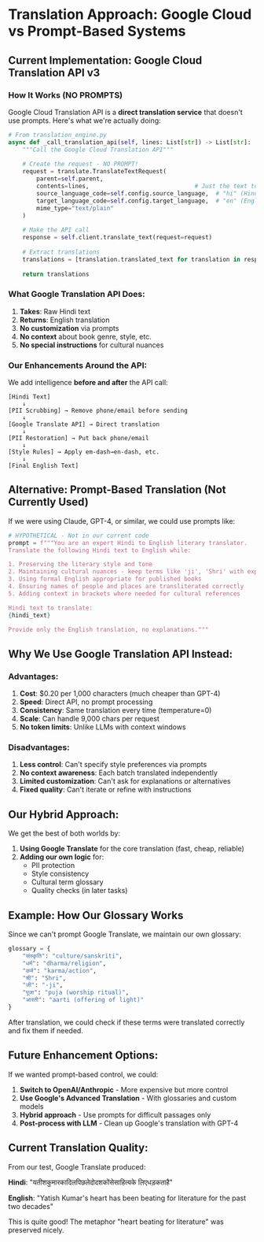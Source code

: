 # Translation Approach: Google Cloud vs Prompt-Based Systems

## Current Implementation: Google Cloud Translation API v3

### How It Works (NO PROMPTS)

Google Cloud Translation API is a **direct translation service** that doesn't use prompts. Here's what we're actually doing:

```python
# From translation_engine.py
async def _call_translation_api(self, lines: List[str]) -> List[str]:
    """Call the Google Cloud Translation API"""
    
    # Create the request - NO PROMPT!
    request = translate.TranslateTextRequest(
        parent=self.parent,
        contents=lines,                              # Just the text to translate
        source_language_code=self.config.source_language,  # "hi" (Hindi)
        target_language_code=self.config.target_language,  # "en" (English)
        mime_type="text/plain"
    )
    
    # Make the API call
    response = self.client.translate_text(request=request)
    
    # Extract translations
    translations = [translation.translated_text for translation in response.translations]
    
    return translations
```

### What Google Translation API Does:
1. **Takes**: Raw Hindi text
2. **Returns**: English translation
3. **No customization** via prompts
4. **No context** about book genre, style, etc.
5. **No special instructions** for cultural nuances

### Our Enhancements Around the API:

We add intelligence **before and after** the API call:

```
[Hindi Text] 
    ↓
[PII Scrubbing] → Remove phone/email before sending
    ↓
[Google Translate API] → Direct translation
    ↓
[PII Restoration] → Put back phone/email
    ↓
[Style Rules] → Apply em-dash→en-dash, etc.
    ↓
[Final English Text]
```

## Alternative: Prompt-Based Translation (Not Currently Used)

If we were using Claude, GPT-4, or similar, we could use prompts like:

```python
# HYPOTHETICAL - Not in our current code
prompt = f"""You are an expert Hindi to English literary translator. 
Translate the following Hindi text to English while:

1. Preserving the literary style and tone
2. Maintaining cultural nuances - keep terms like 'ji', 'Shri' with explanations
3. Using formal English appropriate for published books
4. Ensuring names of people and places are transliterated correctly
5. Adding context in brackets where needed for cultural references

Hindi text to translate:
{hindi_text}

Provide only the English translation, no explanations."""
```

## Why We Use Google Translation API Instead:

### Advantages:
1. **Cost**: $0.20 per 1,000 characters (much cheaper than GPT-4)
2. **Speed**: Direct API, no prompt processing
3. **Consistency**: Same translation every time (temperature=0)
4. **Scale**: Can handle 9,000 chars per request
5. **No token limits**: Unlike LLMs with context windows

### Disadvantages:
1. **Less control**: Can't specify style preferences via prompts
2. **No context awareness**: Each batch translated independently
3. **Limited customization**: Can't ask for explanations or alternatives
4. **Fixed quality**: Can't iterate or refine with instructions

## Our Hybrid Approach:

We get the best of both worlds by:

1. **Using Google Translate** for the core translation (fast, cheap, reliable)
2. **Adding our own logic** for:
   - PII protection
   - Style consistency
   - Cultural term glossary
   - Quality checks (in later tasks)

## Example: How Our Glossary Works

Since we can't prompt Google Translate, we maintain our own glossary:

```python
glossary = {
    "संस्कृति": "culture/sanskriti",
    "धर्म": "dharma/religion",
    "कर्म": "karma/action",
    "श्री": "Shri",
    "जी": "-ji",
    "पूजा": "puja (worship ritual)",
    "आरती": "aarti (offering of light)"
}
```

After translation, we could check if these terms were translated correctly and fix them if needed.

## Future Enhancement Options:

If we wanted prompt-based control, we could:

1. **Switch to OpenAI/Anthropic** - More expensive but more control
2. **Use Google's Advanced Translation** - With glossaries and custom models
3. **Hybrid approach** - Use prompts for difficult passages only
4. **Post-process with LLM** - Clean up Google's translation with GPT-4

## Current Translation Quality:

From our test, Google Translate produced:

**Hindi**: "यतीशकुमारकादिलपिछलेदोदशकोंसेसाहित्यके लिएधड़कताहै"

**English**: "Yatish Kumar's heart has been beating for literature for the past two decades"

This is quite good! The metaphor "heart beating for literature" was preserved nicely. 